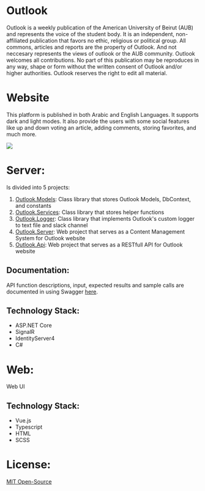 # Outlook
Outlook is a weekly publication of the American University of Beirut (AUB) and represents the voice of the student body. It is an independent, non-affiliated publication that favors no ethic, religious or political group. All commons, articles and reports are the property of Outlook. And not neccesary represents the views of outlook or the AUB community. Outlook welcomes all contributions. No part of this publication may be reproduces in any way, shape or form without the written consent of Outlook and/or higher authorities. Outlook reserves the right to edit all material.

# Website
This platform is published in both Arabic and English Languages. It supports dark and light modes. It also provide the users with some social features like up and down voting an article, adding comments, storing favorites, and much more.

<img src="https://github.com/mezdn/Outlook/blob/master/images/web.gif" />

# Server:
Is divided into 5 projects:
1. <a href="https://github.com/mezdn/Outlook/tree/master/backend/src/Outlook.Models">Outlook.Models</a>: Class library that stores Outlook Models, DbContext, and constants
2. <a href="https://github.com/mezdn/Outlook/tree/master/backend/src/Outlook.Services">Outlook.Services</a>: Class library that stores helper functions
3. <a href="https://github.com/mezdn/Outlook/tree/master/backend/src/Outlook.Logger">Outlook.Logger</a>: Class library that implements Outlook's custom logger to text file and slack channel
4. <a href="https://github.com/mezdn/Outlook/tree/master/backend/src/Outlook.Server">Outlook.Server</a>: Web project that serves as a Content Management System for Outlook website
5. <a href="https://github.com/mezdn/Outlook/tree/master/backend/src/Outlook.Api">Outlook.Api</a>: Web project that serves as a RESTfull API for Outlook website

## Documentation:
API function descriptions, input, expected results and sample calls are documented in using Swagger <a href="http://server.auboutlook/swagger/index.html">here</a>.

## Technology Stack:
<ul>
  <li>ASP.NET Core</li>
  <li>SignalR</li>
  <li>IdentityServer4</li>
  <li>C#</li>
</ul>

# Web:
Web UI

## Technology Stack:
<ul>
  <li>Vue.js</li>
  <li>Typescript</li>
  <li>HTML</li>
  <li>SCSS</li> 
</ul>

# License:
<a href="https://github.com/mezdn/Outlook/blob/master/LICENSE">MIT Open-Source</a>

